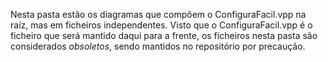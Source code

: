 Nesta pasta estão os diagramas que compõem o ConfiguraFacil.vpp na raíz, mas em ficheiros independentes. Visto que o ConfiguraFacil.vpp é o ficheiro que será mantido daqui para a frente, os ficheiros nesta pasta são considerados *obsoletos*, sendo mantidos no repositório por precaução.
